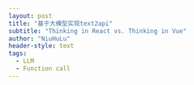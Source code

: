 ```yaml
---
layout: post
title: "基于大模型实现text2api"
subtitle: "Thinking in React vs. Thinking in Vue"
author: "NiuHuLu"
header-style: text
tags:
  - LLM
  - Function call
---
```


  